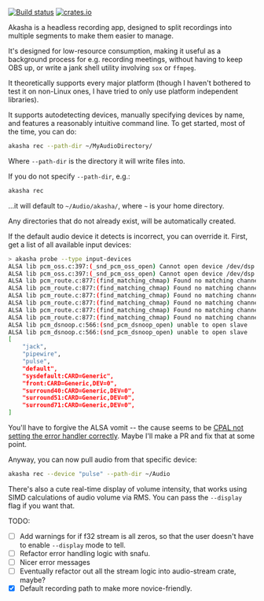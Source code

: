 
[![Build status](https://github.com/alxpettit/akasha/workflows/CI/badge.svg)](https://github.com/alxpettit/akasha/actions?query=workflow%3ACI)
[![crates.io](https://img.shields.io/crates/v/akasha.svg)](https://crates.io/crates/akasha)

Akasha is a headless recording app, designed to split recordings into multiple segments to make them easier to manage.

It's designed for low-resource consumption, making it useful as a background process for e.g. recording meetings,
without having to keep OBS up, or write a jank shell utility involving `sox` or `ffmpeg`.

It theoretically supports every major platform (though I haven't bothered to test it on non-Linux ones,
I have tried to only use platform independent libraries).

It supports autodetecting devices, manually specifying devices by name, and features a reasonably intuitive command line. To get started, most of the time, you can do:

```bash
akasha rec --path-dir ~/MyAudioDirectory/
```

Where `--path-dir` is the directory it will write files into.

If you do not specify `--path-dir`, e.g.:

```bash
akasha rec
```

...it will default to `~/Audio/akasha/`, where `~` is your home directory.

Any directories that do not already exist, will be automatically created.

If the default audio device it detects is incorrect, you can override it. First, get a list of all available input devices:

```bash
> akasha probe --type input-devices
ALSA lib pcm_oss.c:397:(_snd_pcm_oss_open) Cannot open device /dev/dsp
ALSA lib pcm_oss.c:397:(_snd_pcm_oss_open) Cannot open device /dev/dsp
ALSA lib pcm_route.c:877:(find_matching_chmap) Found no matching channel map
ALSA lib pcm_route.c:877:(find_matching_chmap) Found no matching channel map
ALSA lib pcm_route.c:877:(find_matching_chmap) Found no matching channel map
ALSA lib pcm_route.c:877:(find_matching_chmap) Found no matching channel map
ALSA lib pcm_route.c:877:(find_matching_chmap) Found no matching channel map
ALSA lib pcm_route.c:877:(find_matching_chmap) Found no matching channel map
ALSA lib pcm_dsnoop.c:566:(snd_pcm_dsnoop_open) unable to open slave
ALSA lib pcm_dsnoop.c:566:(snd_pcm_dsnoop_open) unable to open slave
[
    "jack",
    "pipewire",
    "pulse",
    "default",
    "sysdefault:CARD=Generic",
    "front:CARD=Generic,DEV=0",
    "surround40:CARD=Generic,DEV=0",
    "surround51:CARD=Generic,DEV=0",
    "surround71:CARD=Generic,DEV=0",
] 
```

You'll have to forgive the ALSA vomit -- the cause seems to be [CPAL not setting the error handler correctly](https://github.com/RustAudio/cpal/issues/384).
Maybe I'll make a PR and fix that at some point.

Anyway, you can now pull audio from that specific device:

```bash
akasha rec --device "pulse" --path-dir ~/Audio 
````

There's also a cute real-time display of volume intensity, that works using SIMD calculations of audio volume via RMS.
You can pass the `--display` flag if you want that.

TODO:

- [ ] Add warnings for if f32 stream is all zeros, so that the user doesn't have to enable `--display` mode to tell.
- [ ] Refactor error handling logic with snafu.
- [ ] Nicer error messages
- [ ] Eventually refactor out all the stream logic into audio-stream crate, maybe?
- [x] Default recording path to make more novice-friendly.